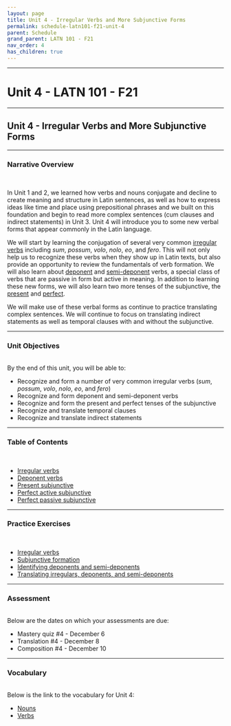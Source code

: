 ```yaml
---
layout: page
title: Unit 4 - Irregular Verbs and More Subjunctive Forms
permalink: schedule-latn101-f21-unit-4
parent: Schedule
grand_parent: LATN 101 - F21
nav_order: 4
has_children: true
---
```

***

# Unit 4 - LATN 101 - F21

***

## Unit 4 - Irregular Verbs and More Subjunctive Forms

***

### Narrative Overview
&nbsp;

In Unit 1 and 2, we learned how verbs and nouns conjugate and decline to create meaning and structure in Latin sentences, as well as how to express ideas like time and place using prepositional phrases and we built on this foundation and begin to read more complex sentences (cum clauses and indirect statements) in Unit 3. Unit 4 will introduce you to some new verbal forms that appear commonly in the Latin language.

We will start by learning the conjugation of several very common [irregular verbs](https://lingualatina.github.io/textbook/presentation/09-pron-dep-irreg/#irregular-verbs) including *sum*, *possum*, *volo*, *nolo*, *eo*, and *fero*. This will not only help us to recognize these verbs when they show up in Latin texts, but also provide an opportunity to review the fundamentals of verb formation. We will also learn about [deponent](https://lingualatina.github.io/textbook/presentation/09-pron-dep-irreg/#deponent-verbs) and [semi-deponent](https://lingualatina.github.io/textbook/presentation/09-pron-dep-irreg/#semi-deponents) verbs, a special class of verbs that are passive in form but active in meaning. In addition to learning these new forms, we will also learn two more tenses of the subjunctive, the [present](https://lingualatina.github.io/textbook/presentation/07-subjunctive/#present-subjunctive) and [perfect](https://lingualatina.github.io/textbook/presentation/07-subjunctive/#perfect-active-subjunctive).

We will make use of these verbal forms as continue to practice translating complex sentences. We will continue to focus on translating indirect statements as well as temporal clauses with and without the subjunctive.

***

### Unit Objectives
&nbsp;  
By the end of this unit, you will be able to:
- Recognize and form a number of very common irregular verbs (*sum*, *possum*, *volo*, *nolo*, *eo*, and *fero*)
- Recognize and form deponent and semi-deponent verbs
- Recognize and form the present and perfect tenses of the subjunctive
- Recognize and translate temporal clauses
- Recognize and translate indirect statements

***

### Table of Contents
&nbsp;  
- [Irregular verbs](https://lingualatina.github.io/textbook/presentation/09-pron-dep-irreg/#irregular-verbs)
- [Deponent verbs](https://lingualatina.github.io/textbook/presentation/09-pron-dep-irreg/#deponent-verbs)
- [Present subjunctive](https://lingualatina.github.io/textbook/presentation/07-subjunctive/#present-subjunctive)
- [Perfect active subjunctive](https://lingualatina.github.io/textbook/presentation/07-subjunctive/#perfect-active-subjunctive)
- [Perfect passive subjunctive](https://lingualatina.github.io/textbook/presentation/07-subjunctive/#perfect-and-pluperfect-passive-subjunctive)

***

### Practice Exercises
&nbsp;
- [Irregular verbs](https://observablehq.com/@dominicmachado/irregular-verb-formation)
- [Subjunctive formation](https://observablehq.com/@dominicmachado/subjunctive-forms)
- [Identifying deponents and semi-deponents](https://observablehq.com/@dominicmachado/determining-verb-types-and-conjugation)
- [Translating irregulars, deponents, and semi-deponents](https://observablehq.com/@dominicmachado/translating-irregular-deponent-and-semi-deponent-verbs-fr)

***

### Assessment
&nbsp;  
Below are the dates on which your assessments are due:
- Mastery quiz #4 - December 6
- Translation #4 - December 8
- Composition #4 - December 10

***

### Vocabulary
&nbsp;  
Below is the link to the vocabulary for Unit 4:

- [Nouns](https://dominicmachado.github.io/schedule-latn101-f21-unit-4-vocabulary-nouns)
- [Verbs](https://dominicmachado.github.io/schedule-latn101-f21-unit-4-vocabulary-verbs)
